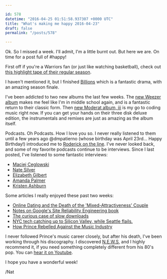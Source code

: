 ```yaml
---

id: 578
datetime: "2016-04-25 01:51:58.937307 +0000 UTC"
title: "What's making me happy 2016-04-23"
draft: false
permalink: "/posts/578"

---
```


Ok. So I missed a week. I'll admit, I'm a little burnt out. But here we are. On time for a post full of #happy!

First off if you're a Warriors fan (or just like watching basketball), check out [this highlight tape of their regular season](https://youtu.be/RECdKuQz3NA).

I haven't mentioned it, but I finished [Billions](https://en.wikipedia.org/wiki/Billions_(TV_series)) which is a fantastic drama, with an amazing season finale.

I've been addicted to two new albums the last few weeks. The [new Weezer album](https://en.wikipedia.org/wiki/Weezer_(2016_album)) makes me feel like I'm in middle school again, and is a fantastic return to their classic form. Then [new Moderat album, iii](https://en.wikipedia.org/wiki/III_(Moderat_album)) is my go to coding music right now. If you can get your hands on their three disk deluxe edition, the instrumentals and remixes are just as amazing as the album itself.

Podcasts. Oh Podcasts. How I love you so. I never really listened to them until a few years ago @dmpatierno (whose birthday was April 23rd... Happy Birthday!) introduced me to [Roderick on the line](http://www.merlinmann.com/roderick/). I've never looked back, and some of my favorite podcasts continue to be interviews. Since I last posted, I've listened to some fantastic interviews:

 - [Maciej Ceglowski](https://longform.org/posts/longform-podcast-189-maciej-ceglowski)
 - [Nate Silver](https://longform.org/posts/longform-podcast-188-nate-silver)
 - [Elizabeth Gilbert](https://longform.org/posts/longform-podcast-187-elizabeth-gilbert)
 - [Amanda Palmer](http://designobserver.com/feature/amanda-palmer-new/39261/)
 - [Kristen Ashburn](https://soundcloud.com/mikewalsh/kristen-ashburn)

Some articles I really enjoyed these past two weeks:

  - [Online Dating and the Death of the 'Mixed-Attractiveness' Couple](http://priceonomics.com/online-dating-and-the-death-of-the-mixed/)
 - [Notes on Google's Site Reliability Engineering book](http://danluu.com/google-sre-book/)
 - [The curious case of slow downloads](https://blog.cloudflare.com/the-curious-case-of-slow-downloads/)
 - [NYC tech catching up to Silicon Valley, while Seattle flails.](https://medium.com/@sandimac/nyc-tech-catching-up-to-silicon-valley-while-seattle-flails-here-s-why-97ba7147b5f6#.vcurd77e4)
 - [How Prince Rebelled Against the Music Industry](http://nyti.ms/212k0jH)

I never followed Prince's music career closely, but after his death, I've been working through his discography. I discovered [N.E.W.S](https://en.wikipedia.org/wiki/N.E.W.S_(Prince_album)), and I highly recommend it, if you need something completely different from his 80's pop. You can [hear it on Youtube](https://youtu.be/zRc8KLtrjxM).

I hope you have a wonderful week!

/Nat
